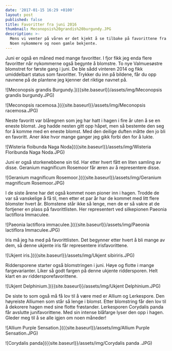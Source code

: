 ```yaml
---
date: '2017-01-15 16:29 +0100'
layout: post
published: false
title: Favoritter fra juni 2016
thumbnail: Meconopsis%20grandis%20burgundy.JPG
description: >-
  Mens vi venter på våren er det kjekt å se tilbake på favorittene fra juni.
  Noen nykommere og noen gamle bekjente.
---
```


Juni er også en måned med mange favoritter. I fjor fikk jeg enda flere favoritter når nykommerne også begynte å blomstre. To nye Valmuesøstre blomstret for første gang i juni. De ble sådd vinteren 2014 og fikk umiddelbart status som favoritter. 
Trykker du inn på bildene, får du opp navnene på de plantene jeg kjenner det riktige navnet på.

![Meconopsis grandis Burgundy.]({{site.baseurl}}/assets/img/Meconopsis grandis burgundy.JPG)

![Meconopsis racemosa.]({{site.baseurl}}/assets/img/Meconopsis racemosa.JPG)

<!--more-->

Neste favoritt var blåregnen som jeg har hatt i hagen i fire år uten å se en eneste blomst. Jeg hadde nesten gitt opp håpet, men så bestemte den seg for å komme med en eneste blomst. Med den deilige duften måtte den jo bli en favoritt. Aner ikke hvor mange ganger jeg gikk forbi den for å lukte. 

![Wisteria floibunda Naga Noda]({{site.baseurl}}/assets/img/Wisteria Floribunda Naga Noda.JPG)

Juni er også storkenebbene sin tid. Har etter hvert fått en liten samling av disse. Geranium magnificum Rosemoor får æren av å representere disse. 

![Geranium magnificum Rosemoor.]({{site.baseurl}}/assets/img/Geranium magnificum Rosemoor.JPG)

I de siste årene har det også kommet noen pioner inn i hagen. Trodde de var så vanskelige å få til, men etter et par år har de kommet med litt flere blomster hvert år. Blomstene står ikke så lenge, men de er så vakre at de fortjener en plass på favorittlisten. Her representert ved silkepionen Paeonia lactiflora Immaculee. 

![Paeonia lactiflora immaculee.]({{site.baseurl}}/assets/img/Paeonia lactiflora Immaculee.JPG)

Iris må jeg ha med på favorittlisten. Det begynner etter hvert å bli mange av dem, så denne ukjente iris får representere irisfavorittene.

![Ukjent iris.]({{site.baseurl}}/assets/img/Ukjent sibiriris.JPG)

Riddersporene starter også blomstringen i juni. Høye og flotte i mange fargevarianter. Liker så godt fargen på denne ukjente riddersporen. Helt klart en av riddersporefavorittene.

![Ukjent Delphinium.]({{site.baseurl}}/assets/img/Ukjent Delphinium.JPG)

De siste to som også må få lov til å være med er Allium og Lerkespore. Den høyreiste Alliumen som står så lenge i blomst. Etter blomstring får den lov til å dekorere hagen med sine flotte frøstander. Lerkesporen Corydalis panda får avslutte junifavorittene.  Med sin intense blåfarge lyser den opp i hagen. Gleder meg til å se alle igjen om noen måneder!

![Allium Purple Sensation.]({{site.baseurl}}/assets/img/Allium Purple Sensation.JPG)

![Corydalis panda]({{site.baseurl}}/assets/img/Corydalis panda .JPG)
